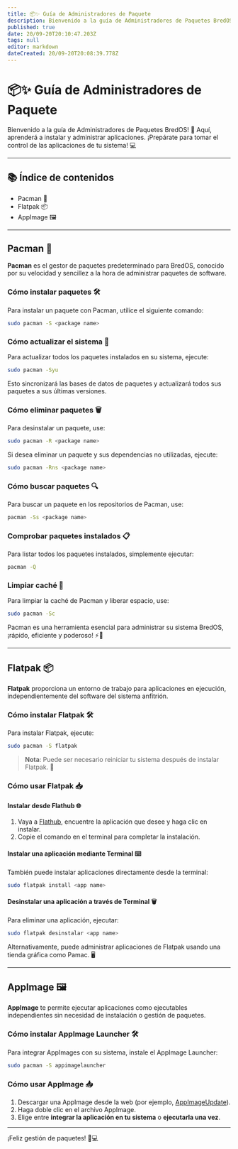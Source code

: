 ```yaml
---
title: 📦✨ Guía de Administradores de Paquete
description: Bienvenido a la guía de Administradores de Paquetes BredOS! 🚀 Aquí, aprenderás a instalar y administrar aplicaciones
published: true
date: 20/09-20T20:10:47.203Z
tags: null
editor: markdown
dateCreated: 20/09-20T20:08:39.778Z
---
```


# 📦✨ Guía de Administradores de Paquete

Bienvenido a la guía de Administradores de Paquetes BredOS! 🚀 Aquí, aprenderá a instalar y administrar aplicaciones. ¡Prepárate para tomar el control de las aplicaciones de tu sistema! 💻

---

## 📚 Índice de contenidos

- Pacman 🐧
- Flatpak 📦
- AppImage 🖼️

---

## Pacman 🐧

**Pacman** es el gestor de paquetes predeterminado para BredOS, conocido por su velocidad y sencillez a la hora de administrar paquetes de software.

### Cómo instalar paquetes 🛠️

Para instalar un paquete con Pacman, utilice el siguiente comando:

```bash
sudo pacman -S <package name>
```

### Cómo actualizar el sistema 🔄

Para actualizar todos los paquetes instalados en su sistema, ejecute:

```bash
sudo pacman -Syu
```

Esto sincronizará las bases de datos de paquetes y actualizará todos sus paquetes a sus últimas versiones.

### Cómo eliminar paquetes 🗑️

Para desinstalar un paquete, use:

```bash
sudo pacman -R <package name>
```

Si desea eliminar un paquete y sus dependencias no utilizadas, ejecute:

```bash
sudo pacman -Rns <package name>
```

### Cómo buscar paquetes 🔍

Para buscar un paquete en los repositorios de Pacman, use:

```bash
pacman -Ss <package name>
```

### Comprobar paquetes instalados 📋

Para listar todos los paquetes instalados, simplemente ejecutar:

```bash
pacman -Q
```

### Limpiar caché 🧹

Para limpiar la caché de Pacman y liberar espacio, use:

```bash
sudo pacman -Sc
```

Pacman es una herramienta esencial para administrar su sistema BredOS, ¡rápido, eficiente y poderoso! ⚡🐧

---

## Flatpak 📦

**Flatpak** proporciona un entorno de trabajo para aplicaciones en ejecución, independientemente del software del sistema anfitrión.

### Cómo instalar Flatpak 🛠️

Para instalar Flatpak, ejecute:

```bash
sudo pacman -S flatpak
```

> **Nota**: Puede ser necesario reiniciar tu sistema después de instalar Flatpak. 🔄

### Cómo usar Flatpak 📥

#### Instalar desde Flathub 🌐

1. Vaya a [Flathub](https://flathub.org), encuentre la aplicación que desee y haga clic en instalar.
2. Copie el comando en el terminal para completar la instalación.

#### Instalar una aplicación mediante Terminal ⌨️

También puede instalar aplicaciones directamente desde la terminal:

```bash
sudo flatpak install <app name>
```

#### Desinstalar una aplicación a través de Terminal 🗑️

Para eliminar una aplicación, ejecutar:

```bash
sudo flatpak desinstalar <app name>
```

Alternativamente, puede administrar aplicaciones de Flatpak usando una tienda gráfica como Pamac. 🖥️

---

## AppImage 🖼️

**AppImage** te permite ejecutar aplicaciones como ejecutables independientes sin necesidad de instalación o gestión de paquetes.

### Cómo instalar AppImage Launcher 🛠️

Para integrar AppImages con su sistema, instale el AppImage Launcher:

```bash
sudo pacman -S appimagelauncher
```

### Cómo usar AppImage 📥

1. Descargar una AppImage desde la web (por ejemplo, [AppImageUpdate](https://appimage.github.io/AppImageUpdate)).
2. Haga doble clic en el archivo AppImage.
3. Elige entre **integrar la aplicación en tu sistema** o **ejecutarla una vez**.

---

¡Feliz gestión de paquetes! 🎉💻

